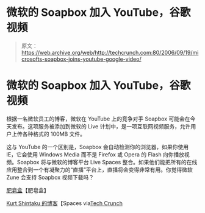 # 微软的 Soapbox 加入 YouTube，谷歌视频 

> 原文：<https://web.archive.org/web/http://techcrunch.com:80/2006/09/19/microsofts-soapbox-joins-youtube-google-video/>

# 微软的 Soapbox 加入 YouTube，谷歌视频

根据一名微软员工的博客，微软在 YouTube 上的竞争对手 Soapbox 可能会在今天发布。这项服务被添加到微软的 Live 计划中，是一项互联网视频服务，允许用户上传各种格式的 100MB 文件。

这与 YouTube 的一个区别是，Soapbox 会自动检测你的浏览器，如果你使用 IE，它会使用 Windows Media 而不是 Firefox 或 Opera 的 Flash 向你播放视频。Soapbox 将与微软的博客平台 Live Spaces 整合。如果他们能把所有的在线应用整合到一个有凝聚力的“直播”平台上，直播将会变得非常有用。你觉得微软 Zune 会支持 Soapbox 视频下载吗？

[肥皂盒](https://web.archive.org/web/20201031111010/http://soapbox.msn.com/)【肥皂盒】

[Kurt Shintaku 的博客](https://web.archive.org/web/20201031111010/http://kurtsh.spaces.live.com/blog/cns!DA410C7F7E038D!1290.entry)【Spaces via[Tech Crunch](https://web.archive.org/web/20201031111010/http://www.beta.techcrunch.com/2006/09/18/microsoft-soapbox-to-launch-on-tuesday/)